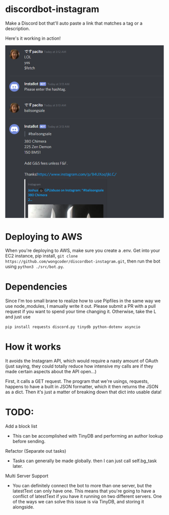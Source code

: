 # discordbot-instagram
Make a Discord bot that'll auto paste a link that matches a tag or a description.

Here's it working in action!

![Sample Image](https://raw.githubusercontent.com/wongcoder/discordbot-instagram/master/sample_images/sample.png)

# Deploying to AWS
When you're deploying to AWS, make sure you create a .env.
Get into your EC2 instance, pip install, `git clone https://github.com/wongcoder/discordbot-instagram.git`, then run the bot using `python3 ./src/bot.py`.

# Dependencies
Since I'm too small brane to realize how to use Pipfiles in the same way we use node_modules, I manually write it out. Please submit a PR with a pull request if you want to spend your time changing it. Otherwise, take the L and just use 

`pip install requests discord.py tinydb python-dotenv asyncio`

# How it works
It avoids the Instagram API, which would require a nasty amount of OAuth (just saying, they could totally reduce how intensive my calls are if they made certain aspects about the API open...)

First, it calls a GET request. The program that we're usings, requests, happens to have a built in JSON formatter, which it then returns the JSON as a dict. Then it's just a matter of breaking down that dict into usable data!

# TODO:
Add a block list 
  - This can be accomplished with TinyDB and performing an author lookup before sending.
 
Refactor (Separate out tasks)
  - Tasks can generally be made globally. then I can just call self.bg_task later.

Multi Server Support
  - You can definitely connect the bot to more than one server, but the latestText can only have one. This means that you're going to have a conflict of latestText if you have it running on two different servers. One of the ways we can solve this issue is via TinyDB, and storing it alongside.
  
